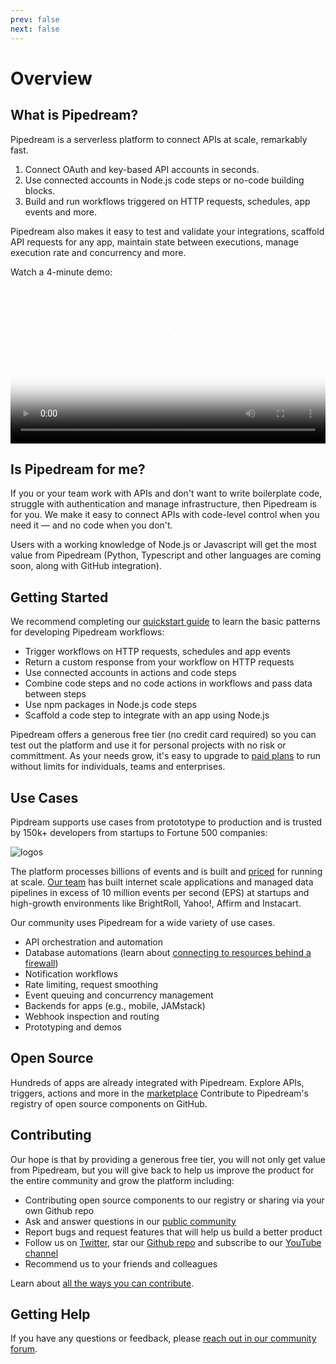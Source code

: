 ```yaml
---
prev: false
next: false
---
```


# Overview

## What is Pipedream?

Pipedream is a serverless platform to connect APIs at scale, remarkably fast. 

1. Connect OAuth and key-based API accounts in seconds.
2. Use connected accounts in Node.js code steps or no-code building blocks.
3. Build and run workflows triggered on HTTP requests, schedules, app events and more.

Pipedream also makes it easy to test and validate your integrations, scaffold API requests for any app, maintain state between executions, manage execution rate and concurrency and more. 

Watch a 4-minute demo:

<!--With Pipedream, you can stop writing boilerplate code, struggling with authentication and managing infrastructure, and start connecting APIs with code-level control when you need it — and no code when you don't. -->

<!--Pipedream is a low code integration platform for developers. We make it easy to connect APIs remarkably fast so you can stop writing boilerplate code, struggling with authentication and managing infrastructure, and start connecting APIs with code-level control when you need it — and no code when you don't.-->

<video controls poster="./images/demo-poster.png" width="100%">
  <source src="https://res.cloudinary.com/pipedreamin/video/upload/v1612307285/homepage/Using_Event_Sources_and_Workflows__Analyze_Twitter_Sentiment_in_Real-Time_and_Save_to_Google_Sheets_ehy2ho.mp4" type="video/mp4">
Your browser does not support the video tag.
</video>

<!--![image-20210520194929461](./image-20210520194929461.png)-->

<!--img src="https://res.cloudinary.com/pipedreamin/image/upload/v1612919959/homepage/workflow-demo_ks64up.png"-->

<!--
Trusted by developers from startups to Fortune 500 companies:

![logos](https://res.cloudinary.com/pipedreamin/image/upload/v1612919944/homepage/logos_kcbviz.png)

## How Pipedream Works

Pipedream provides a serverless platform to build and run workflows that connect APIs:

- Connect your OAuth and key-based API accounts in seconds
- Use connected accounts to auth APIs in code steps or in "no code" building blocks
- Compose steps into workflows and trigger on HTTP requests, schedules or app events

Pipedream also provides easy to use services to solve common serverless and integration challenges including state management, execution rate and concurrency controls, large file support (up to 5TB) and more! 

Watch a demo (4 mins):

-->

## Is Pipedream for me?

If you or your team work with APIs and don't want to write boilerplate code, struggle with authentication and manage infrastructure, then Pipedream is for you. We make it easy to connect APIs with code-level control when you need it — and no code when you don't. 

Users with a working knowledge of Node.js or Javascript will get the most value from Pipedream (Python, Typescript and other languages are coming soon, along with GitHub integration).

<!--
Pipedream is trusted by 150k+ developers from startups to Fortune 500 companies:

![logos](https://res.cloudinary.com/pipedreamin/image/upload/v1612919944/homepage/logos_kcbviz.png)
-->

## Getting Started

We recommend completing our [quickstart guide](/quickstart/) to learn the basic patterns for developing Pipedream workflows:

- Trigger workflows on HTTP requests, schedules and app events
- Return a custom response from your workflow on HTTP requests 
- Use connected accounts in actions and code steps
- Combine code steps and no code actions in workflows and pass data between steps
- Use npm packages in Node.js code steps
- Scaffold a code step to integrate with an app using Node.js

Pipedream offers a generous free tier (no credit card required) so you can test out the platform and use it for personal projects with no risk or committment. As your needs grow, it's easy to upgrade to [paid plans](https://pipiedream.com/pricing) to run without limits for individuals, teams and enterprises.

## Use Cases

Pipdream supports use cases from protototype to production and is trusted by 150k+ developers from startups to Fortune 500 companies:

![logos](https://res.cloudinary.com/pipedreamin/image/upload/v1612919944/homepage/logos_kcbviz.png)

The platform processes billions of events and is built and [priced](https://pipedream.com/pricing/) for running at scale. [Our team](https://pipedream.com/about) has built internet scale applications and managed data pipelines in excess of 10 million events per second (EPS) at startups and high-growth environments like BrightRoll, Yahoo!, Affirm and Instacart. 

Our community uses Pipedream for a wide variety of use cases.

- API orchestration and automation
- Database automations (learn about [connecting to resources behind a firewall](/workflows/steps/code/nodejs/http-requests/#use-an-http-proxy-to-proxy-requests-through-another-host))
- Notification workflows
- Rate limiting, request smoothing
- Event queuing and concurrency management
- Backends for apps (e.g., mobile, JAMstack)
- Webhook inspection and routing
- Prototyping and demos

## Open Source

Hundreds of apps are already integrated with Pipedream. Explore APIs, triggers, actions and more in the [marketplace](https://pipedream.com/explore) Contribute to Pipedream's registry of open source components on GitHub.

## Contributing

Our hope is that by providing a generous free tier, you will not only get value from Pipedream, but you will give back to help us improve the product for the entire community and grow the platform including:

- Contributing open source components to our registry or sharing via your own Github repo
- Ask and answer questions in our [public community](https://pipedream.com/community/)
- Report bugs and request features that will help us build a better product
- Follow us on [Twitter](https://twitter.com/pipedream), star our [Github repo](https://github.com/PipedreamHQ/pipedream) and subscribe to our [YouTube channel](https://www.youtube.com/c/pipedreamhq)
- Recommend us to your friends and colleagues

Learn about [all the ways you can contribute](https://pipedream.com/contributing).

## Getting Help

If you have any questions or feedback, please [reach out in our community forum](https://pipedream.com/community).



<!--
### Benefits

### No servers or infrastructure to manage

In other tools, you typically have to setup infrastructure to process events — typically you setup an HTTP endpoint, then run a script on a container, or have to manage a serverless function. This takes time to write and maintain.

Pipedream is purpose-built for running workflows on event data, so we take care of the infrastructure and boilerplate configuration for you. **Pipedream lets you focus on _what_ you want done, and we take care of _how_ to do it for you.**

### Run any Node code

Write Node.js [code](/workflows/steps/code/) and require npm packages. `event` contains your trigger event data. Exported step data, along with standard output, appears under each code step for inline observability.

### Iterate quickly with inline observability, automatic versioning and instant deploys

See events and debug execution details in real time. Output, errors, timing, and return values appear below each step. Time travel to previous versions of code, at the time the event occurred.

### Connect to APIs without writing any code

[Actions](/workflows/steps/actions/) are pre-defined code steps built by the Pipedream community. Send a message to Slack or Discord, store data in S3 or Snowflake, and more, all without writing any code.

### Auth made easy

Auth apps once, connect to those apps in any workflow. Pipedream supports OAuth and key-based auth, and handles the OAuth flow and token refresh for you. Just link accounts to steps and reference the relevant auth info in code.

### It's free

The Pipedream team believes anyone should be able to run simple, low-volume workflows at no cost. **Pipedream offers a [generous free tier](/pricing/#developer-tier)**. You can run sources and workflows for free within the limits of the free tier. If you hit these limits, you can upgrade to one of our [paid tiers](/pricing/#professional-tier).
-->